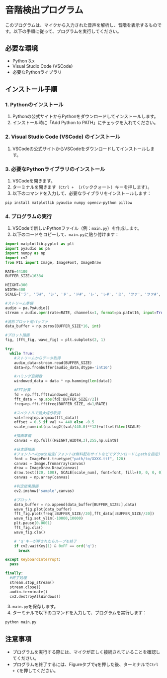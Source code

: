 # 音階検出プログラム

このプログラムは、マイクから入力された音声を解析し、音階を表示するものです。以下の手順に従って、プログラムを実行してください。

## 必要な環境

- Python 3.x
- Visual Studio Code (VSCode)
- 必要なPythonライブラリ

## インストール手順

### 1. Pythonのインストール

1. Pythonの公式サイトからPythonをダウンロードしてインストールします。
2. インストール時に「Add Python to PATH」にチェックを入れてください。

### 2. Visual Studio Code (VSCode) のインストール

1. VSCodeの公式サイトからVSCodeをダウンロードしてインストールします。

### 3. 必要なPythonライブラリのインストール

1. VSCodeを開きます。
2. ターミナルを開きます（`Ctrl + `（バッククォート）キーを押します）。
3. 以下のコマンドを入力して、必要なライブラリをインストールします：

```sh
pip install matplotlib pyaudio numpy opencv-python pillow
```

### 4. プログラムの実行

1. VSCodeで新しいPythonファイル（例：`main.py`）を作成します。
2. 以下のコードをコピーして、`main.py`に貼り付けます：

```python
import matplotlib.pyplot as plt
import pyaudio as pa
import numpy as np
import cv2
from PIL import Image, ImageFont, ImageDraw

RATE=44100
BUFFER_SIZE=16384

HEIGHT=300
WIDTH=400
SCALE=['ラ', 'ラ#', 'シ', 'ド', 'ド#', 'レ', 'レ#', 'ミ', 'ファ', 'ファ#', 'ソ', 'ソ#']

#ストリーム準備
audio = pa.PyAudio()
stream = audio.open(rate=RATE, channels=1, format=pa.paInt16, input=True, frames_per_buffer=BUFFER_SIZE)

#波形プロット用バッファ
data_buffer = np.zeros(BUFFER_SIZE*16, int)

#プロット描画
fig, (fft_fig, wave_fig) = plt.subplots(2, 1)

try:
  while True:
    #ストリームからデータ取得
    audio_data=stream.read(BUFFER_SIZE)
    data=np.frombuffer(audio_data,dtype='int16')

    #ハミング窓関数
    windowed_data = data * np.hamming(len(data))

    #FFT計算
    fd = np.fft.fft(windowed_data)
    fft_data = np.abs(fd[:BUFFER_SIZE//2])
    freq=np.fft.fftfreq(BUFFER_SIZE, d=1/RATE)

    #スペクトルで最大成分取得
    val=freq[np.argmax(fft_data)]
    offset = 0.5 if val >= 440 else -0.5
    scale_num=int(np.log2((val/440.0)**12)+offset)%len(SCALE)

    #描画準備
    canvas = np.full((HEIGHT,WIDTH,3),255,np.uint8)

    #日本語描画
    #フォントへのpath指定(フォントは無料配布サイトなどでダウンロードしpathを指定)
    font = ImageFont.truetype("path/to/XXXX.ttf", 120)
    canvas = Image.fromarray(canvas)
    draw = ImageDraw.Draw(canvas)
    draw.text((20, 100), SCALE[scale_num], font=font, fill=(0, 0, 0, 0))
    canvas = np.array(canvas)

    #判定結果描画
    cv2.imshow('sample',canvas)

    #プロット
    data_buffer = np.append(data_buffer[BUFFER_SIZE:],data)
    wave_fig.plot(data_buffer)
    fft_fig.plot(freq[:BUFFER_SIZE//20],fft_data[:BUFFER_SIZE//20])
    wave_fig.set_ylim(-10000,10000)
    plt.pause(0.0001)
    fft_fig.cla()
    wave_fig.cla()

    # 'q'キーが押されたらループを終了
    if cv2.waitKey(1) & 0xFF == ord('q'):
      break

except KeyboardInterrupt:
  pass

finally:
  #終了処理
  stream.stop_stream()
  stream.close()
  audio.terminate()
  cv2.destroyAllWindows()
```

3. `main.py`を保存します。
4. ターミナルで以下のコマンドを入力して、プログラムを実行します：

```sh
python main.py
```

## 注意事項

- プログラムを実行する際には、マイクが正しく接続されていることを確認してください。
- プログラムを終了するには、Figureタブで`q`を押した後、ターミナルで`Ctrl + C`を押してください。